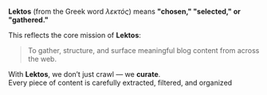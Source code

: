 
**Lektos** (from the Greek word *λεκτός*) means **"chosen," "selected," or "gathered."**  


This reflects the core mission of **Lektos**:

> To gather, structure, and surface meaningful blog content from across the web.

With **Lektos**, we don’t just crawl — we **curate**.  
Every piece of content is carefully extracted, filtered, and organized
